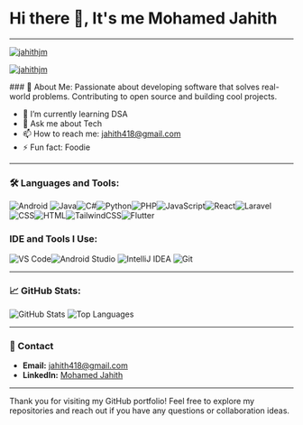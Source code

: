 # Hi there 👋, It's me Mohamed Jahith
---
<p align="left"> <a href="https://github.com/ryo-ma/github-profile-trophy"><img src="https://github-profile-trophy.vercel.app/?username=jahithjm" alt="jahithjm" /></a> </p>

<p align="left"> <a href="https://twitter.com/jahithjm" target="blank"><img src="https://img.shields.io/twitter/follow/jahithjm?logo=twitter&style=for-the-badge" alt="jahithjm" /></a> </p>
### 💫 About Me:
Passionate about developing software that solves real-world problems. Contributing to open source and building cool projects.

- 🌱 I’m currently learning DSA
- 💬 Ask me about Tech
- 📫 How to reach me: jahith418@gmail.com
- ⚡ Fun fact: Foodie 

---

### 🛠️ Languages and Tools:
![Android](https://img.icons8.com/?size=100&id=17836&format=png&color=000000)
![Java](https://img.icons8.com/?size=100&id=13679&format=png&color=000000)![C#](https://img.icons8.com/?size=100&id=Fycm8TUhWmFU&format=png&color=000000)![Python](https://img.icons8.com/?size=100&id=13441&format=png&color=000000)![PHP](https://img.icons8.com/?size=100&id=fAMVO_fuoOuC&format=png&color=000000)![JavaScript](https://img.icons8.com/?size=100&id=PXTY4q2Sq2lG&format=png&color=000000)![React](https://img.icons8.com/?size=100&id=123603&format=png&color=000000)![Laravel](https://img.icons8.com/?size=100&id=UG5EO81XNkPs&format=png&color=000000)![CSS](https://img.icons8.com/?size=100&id=21278&format=png&color=000000)![HTML](https://img.icons8.com/?size=100&id=20909&format=png&color=000000)![TailwindCSS](https://img.icons8.com/?size=100&id=CIAZz2CYc6Kc&format=png&color=000000)![Flutter](https://img.icons8.com/?size=100&id=7I3BjCqe9rjG&format=png&color=000000)

### IDE and Tools I Use:


![VS Code](https://img.shields.io/badge/Visual_Studio_Code-0078d7?style=for-the-badge&logo=visual-studio-code&logoColor=white)![Android Studio](https://img.shields.io/badge/Android%20Studio-3DDC84?style=for-the-badge&logo=android-studio&logoColor=white)
![IntelliJ IDEA](https://img.shields.io/badge/IntelliJ_IDEA-000000?style=for-the-badge&logo=intellij-idea&logoColor=white)
![Git](https://img.shields.io/badge/Git-F05032?style=for-the-badge&logo=git&logoColor=white)


---

### 📈 GitHub Stats:

![GitHub Stats](https://github-readme-stats.vercel.app/api?username=jahithjm&show_icons=true&theme=dracula)
![Top Languages](https://github-readme-stats.vercel.app/api/top-langs/?username=jahithjm&layout=compact&theme=dracula)

---

### 📝 Contact

- **Email:** [jahith418@gmail.com](mailto:your.jahith418@gmail.com)
- **LinkedIn:** [Mohamed Jahith](https://https://www.linkedin.com/in/mohamed-jahith-abb496250)


---

Thank you for visiting my GitHub portfolio! Feel free to explore my repositories and reach out if you have any questions or collaboration ideas.
